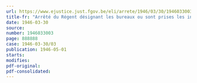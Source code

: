 ```yaml
---
url: https://www.ejustice.just.fgov.be/eli/arrete/1946/03/30/1946033003/justel
title-fr: "Arrêté du Régent désignant les bureaux ou sont prises les inscriptions du privilège agricole"
date: 1946-03-30
source:
number: 1946033003
page: 888888
case: 1946-03-30/03
publication: 1946-05-01
starts:
modifies:
pdf-original:
pdf-consolidated:
---
```


